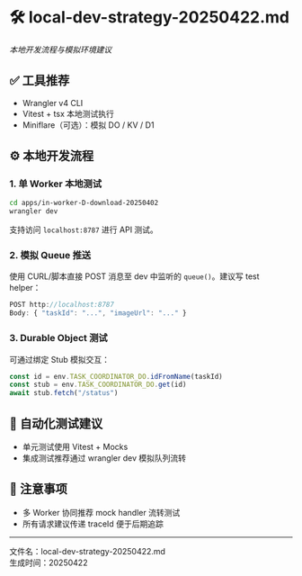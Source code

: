 # 🛠 local-dev-strategy-20250422.md
_本地开发流程与模拟环境建议_

## ✅ 工具推荐
- Wrangler v4 CLI
- Vitest + tsx 本地测试执行
- Miniflare（可选）：模拟 DO / KV / D1

## ⚙️ 本地开发流程

### 1. 单 Worker 本地测试
```bash
cd apps/in-worker-D-download-20250402
wrangler dev
```
支持访问 `localhost:8787` 进行 API 测试。

### 2. 模拟 Queue 推送
使用 CURL/脚本直接 POST 消息至 dev 中监听的 `queue()`。建议写 test helper：
```ts
POST http://localhost:8787
Body: { "taskId": "...", "imageUrl": "..." }
```

### 3. Durable Object 测试
可通过绑定 Stub 模拟交互：
```ts
const id = env.TASK_COORDINATOR_DO.idFromName(taskId)
const stub = env.TASK_COORDINATOR_DO.get(id)
await stub.fetch("/status")
```

## 🧪 自动化测试建议
- 单元测试使用 Vitest + Mocks
- 集成测试推荐通过 wrangler dev 模拟队列流转

## 📝 注意事项
- 多 Worker 协同推荐 mock handler 流转测试
- 所有请求建议传递 traceId 便于后期追踪

---
文件名：local-dev-strategy-20250422.md  
生成时间：20250422
